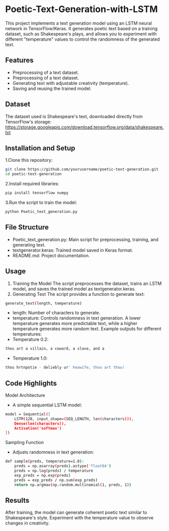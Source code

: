 
# Poetic-Text-Generation-with-LSTM


This project implements a text generation model using an LSTM neural network in TensorFlow/Keras. It generates poetic text based on a training dataset, such as Shakespeare's plays, and allows you to experiment with different "temperature" values to control the randomness of the generated text.

## Features

- Preprocessing of a text dataset.
- Preprocessing of a text dataset.
- Generating text with adjustable creativity (temperature).
- Saving and reusing the trained model.


## Dataset
The dataset used is Shakespeare's text, downloaded directly from TensorFlow's storage: https://storage.googleapis.com/download.tensorflow.org/data/shakespeare.txt
## Installation and Setup

1.Clone this repository:

```bash
git clone https://github.com/yourusername/poetic-text-generation.git
cd poetic-text-generation
```
2.Install required libraries:
```bash
pip install tensorflow numpy
```
3.Run the script to train the model:
```bash
python Poetic_text_generation.py
```

## File Structure
- Poetic_text_generation.py: Main script for preprocessing, training, and generating text.
- textgenerator.keras: Trained model saved in Keras format.
- README.md: Project documentation.

## Usage
1. Training the Model
The script preprocesses the dataset, trains an LSTM model, and saves the trained model as textgenerator.keras.
2. Generating Text
The script provides a function to generate text:
```bash
generate_text(length, temperature)
```
- length: Number of characters to generate.
- temperature: Controls randomness in text generation. A lower temperature generates more predictable text, while a higher temperature generates more random text.
Example outputs for different temperatures:
- Temperature 0.2:
```bash
thou art a villain, a coward, a slave, and a
```


- Temperature 1.0:
```bash
thou hrtnpotie - deliebly ur' heawife, thou art thou!
```
## Code Highlights
Model Architecture
- A simple sequential LSTM model:
```bash
model = Sequential([
    LSTM(128, input_shape=(SEQ_LENGTH, len(characters))),
    Dense(len(characters)),
    Activation('softmax')
])
```
Sampling Function
- Adjusts randomness in text generation:
```bash
def sample(preds, temperature=1.0):
    preds = np.asarray(preds).astype('float64')
    preds = np.log(preds) / temperature
    exp_preds = np.exp(preds)
    preds = exp_preds / np.sum(exp_preds)
    return np.argmax(np.random.multinomial(1, preds, 1))
```
## Results
After training, the model can generate coherent poetic text similar to Shakespeare's style. Experiment with the temperature value to observe changes in creativity.